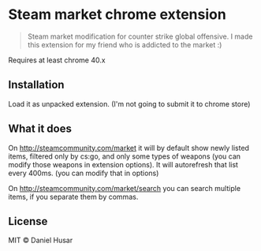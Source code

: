 # Steam market chrome extension

> Steam market modification for counter strike global offensive. I made this extension for my friend who is addicted to the market :)

Requires at least chrome 40.x 

## Installation

Load it as unpacked extension. (I'm not going to submit it to chrome store)

## What it does

On http://steamcommunity.com/market it will by default show newly listed items, filtered only by cs:go, and only some types of weapons (you can modify those weapons in extension options). It will autorefresh that list every 400ms. (you can modify that in options)

On http://steamcommunity.com/market/search you can search multiple items, if you separate them by commas.


## License

MIT © Daniel Husar
